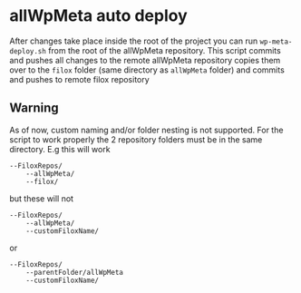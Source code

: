 # allWpMeta auto deploy

After changes take place inside the root of the project you can run `wp-meta-deploy.sh` from the root of the allWpMeta repository. This script commits and pushes all changes to the remote allWpMeta repository copies them over to the `filox` folder (same directory as `allWpMeta` folder) and commits and pushes to remote filox repository

## Warning

As of now, custom naming and/or folder nesting is not supported. For the script to work properly the 2 repository folders must be in the same directory.
E.g this will work

```
--FiloxRepos/
    --allWpMeta/
    --filox/
```

but these will not

```
--FiloxRepos/
    --allWpMeta/
    --customFiloxName/
```

or

```
--FiloxRepos/
    --parentFolder/allWpMeta
    --customFiloxName/
```
